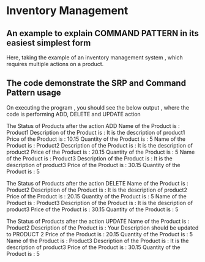 # Inventory Management

## An example to explain COMMAND PATTERN in its easiest simplest form 
Here, taking the example of an inventory management system , which requires multiple actions on a product.

## The code demonstrate the SRP and Command Pattern usage
On executing the program , you should see the below output , where the code is performing ADD, DELETE and UPDATE action 

The Status of Products after the action ADD
Name of the Product is : Product1
Description of the Product is : It is the description of product1
Price of the Product is : 10.15
Quantity of the Product is : 5
Name of the Product is : Product2
Description of the Product is : It is the description of product2
Price of the Product is : 20.15
Quantity of the Product is : 5
Name of the Product is : Product3
Description of the Product is : It is the description of product3
Price of the Product is : 30.15
Quantity of the Product is : 5

The Status of Products after the action DELETE
Name of the Product is : Product2
Description of the Product is : It is the description of product2
Price of the Product is : 20.15
Quantity of the Product is : 5
Name of the Product is : Product3
Description of the Product is : It is the description of product3
Price of the Product is : 30.15
Quantity of the Product is : 5

The Status of Products after the action UPDATE
Name of the Product is : Product2
Description of the Product is : Your Description should be updated to PRODUCT 2
Price of the Product is : 20.15
Quantity of the Product is : 5
Name of the Product is : Product3
Description of the Product is : It is the description of product3
Price of the Product is : 30.15
Quantity of the Product is : 5
 
